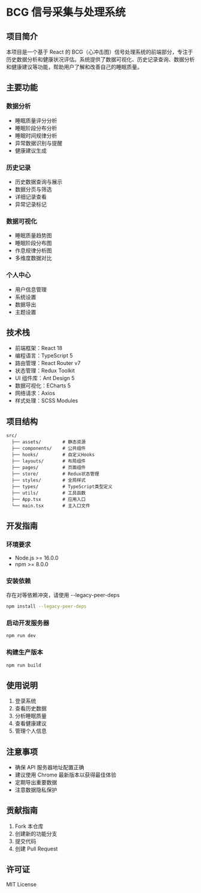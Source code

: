 # BCG 信号采集与处理系统

## 项目简介

本项目是一个基于 React 的 BCG（心冲击图）信号处理系统的前端部分，专注于历史数据分析和健康状况评估。系统提供了数据可视化、历史记录查询、数据分析和健康建议等功能，帮助用户了解和改善自己的睡眠质量。

## 主要功能

### 数据分析

- 睡眠质量评分分析
- 睡眠阶段分布分析
- 睡眠时间规律分析
- 异常数据识别与提醒
- 健康建议生成

### 历史记录

- 历史数据查询与展示
- 数据分页与筛选
- 详细记录查看
- 异常记录标记

### 数据可视化

- 睡眠质量趋势图
- 睡眠阶段分布图
- 作息规律分析图
- 多维度数据对比

### 个人中心

- 用户信息管理
- 系统设置
- 数据导出
- 主题设置

## 技术栈

- 前端框架：React 18
- 编程语言：TypeScript 5
- 路由管理：React Router v7
- 状态管理：Redux Toolkit
- UI 组件库：Ant Design 5
- 数据可视化：ECharts 5
- 网络请求：Axios
- 样式处理：SCSS Modules

## 项目结构

```
src/
  ├── assets/        # 静态资源
  ├── components/    # 公共组件
  ├── hooks/         # 自定义Hooks
  ├── layouts/       # 布局组件
  ├── pages/         # 页面组件
  ├── store/         # Redux状态管理
  ├── styles/        # 全局样式
  ├── types/         # TypeScript类型定义
  ├── utils/         # 工具函数
  ├── App.tsx        # 应用入口
  └── main.tsx       # 主入口文件
```

## 开发指南

### 环境要求

- Node.js >= 16.0.0
- npm >= 8.0.0

### 安装依赖

存在对等依赖冲突，请使用 --legacy-peer-deps

```bash
npm install --legacy-peer-deps
```

### 启动开发服务器

```bash
npm run dev
```

### 构建生产版本

```bash
npm run build
```

## 使用说明

1. 登录系统
2. 查看历史数据
3. 分析睡眠质量
4. 查看健康建议
5. 管理个人信息

## 注意事项

- 确保 API 服务器地址配置正确
- 建议使用 Chrome 最新版本以获得最佳体验
- 定期导出重要数据
- 注意数据隐私保护

## 贡献指南

1. Fork 本仓库
2. 创建新的功能分支
3. 提交代码
4. 创建 Pull Request

## 许可证

MIT License
